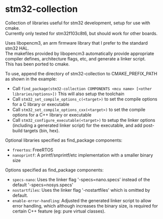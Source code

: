 # stm32-collection

Collection of libraries useful for stm32 development, setup for use with cmake.  
Currently only tested for stm32f103c8t6, but should work for other boards.

Uses libopencm3, an arm firmware library that I prefer to the standard stm32 HAL.  
The makefiles provided by libopencm3 automatically provide appropriate compiler defines, architecture flags, etc, and generate a linker script.  
This has been ported to cmake.

To use, append the directory of stm32-collection to CMAKE_PREFIX_PATH as shown in the example:
- Call `find_package(stm32-collection COMPONENTS <mcu name> [<other libraries/options>])`
  This will also setup the toolchain
- Call `stm32_set_compile_options_c(<target>)` to set the compile options for a C library or executable
- Call `stm32_set_compile_options_cxx(<target>)` to set the compile options for a C++ library or executable
- Call `stm32_configure_executable(<target>)` to setup the linker options (including a generated linker script) for the executable, and add post-build targets (bin, hex).

Optional libraries specified as find_package components:
- `freertos`: FreeRTOS
- `nanoprintf`: A printf/snprintf/etc implementation with a smaller binary size

Options specified as find_package components:
- `specs-nano`: Uses the linker flag '-specs=nano.specs' instead of the default '-specs=nosys.specs'
- `nostartfiles`: Uses the linker flag '-nostartfiles' which is omitted by default.
- `enable-error-handling`: Adjusted the generated linker script to allow error handling, which although increases the binary size, is required for certain C++ feature (eg: pure virtual classes).
